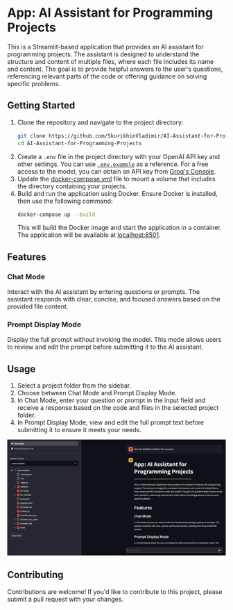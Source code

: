 # App: AI Assistant for Programming Projects

This is a Streamlit-based application that provides an AI assistant for programming projects. The assistant is designed to understand the structure and content of multiple files, where each file includes its name and content. The goal is to provide helpful answers to the user's questions, referencing relevant parts of the code or offering guidance on solving specific problems.

## Getting Started

1. Clone the repository and navigate to the project directory:
    ```bash
    git clone https://github.com/SkurikhinVladimir/AI-Assistant-for-Programming-Projects.git
    cd AI-Assistant-for-Programming-Projects
    ```
2. Create a `.env` file in the project directory with your OpenAI API key and other settings. You can use [`.env.example`](./.env.example) as a reference. For a free access to the model, you can obtain an API key from [Groq's Console](https://console.groq.com/keys).
3. Update the [docker-compose.yml](./docker-compose.yaml) file to mount a volume that includes the directory containing your projects.
4. Build and run the application using Docker. Ensure Docker is installed, then use the following command:
    ```bash
    docker-compose up --build
    ```
   This will build the Docker image and start the application in a container. The application will be available at [localhost:8501](http://localhost:8501).

## Features

### Chat Mode

Interact with the AI assistant by entering questions or prompts. The assistant responds with clear, concise, and focused answers based on the provided file content.

### Prompt Display Mode

Display the full prompt without invoking the model. This mode allows users to review and edit the prompt before submitting it to the AI assistant.

## Usage

1. Select a project folder from the sidebar.
2. Choose between Chat Mode and Prompt Display Mode.
3. In Chat Mode, enter your question or prompt in the input field and receive a response based on the code and files in the selected project folder.
4. In Prompt Display Mode, view and edit the full prompt text before submitting it to ensure it meets your needs.

![Example Use Case](images/usage_example.png)


## Contributing

Contributions are welcome! If you'd like to contribute to this project, please submit a pull request with your changes.